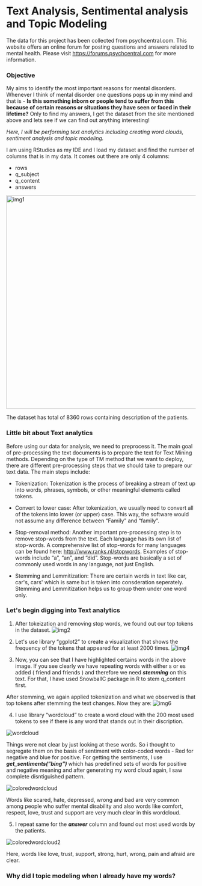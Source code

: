 # Text Analysis, Sentimental analysis and Topic Modeling
The data for this project has been collected from psychcentral.com. This website offers an online forum for posting questions and answers related to mental health. Please visit https://forums.psychcentral.com for more information. 

### Objective

My aims to identify the most important reasons for mental disorders. Whenever I think of mental disorder one questions pops up in my mind and that is - **Is this something inborn or people tend to suffer from this because of certain reasons or situations they have seen or faced in their lifetime?** Only to find my answers, I get the dataset from the site mentioned above and lets see if we can find out anything interesting!

*Here, I will be performing text analytics including creating word clouds, sentiment analysis and topic modeling.*

I am using RStudios as my IDE and I load my dataset and find the number of columns that is in my data. It comes out there are only 4 columns:
- rows
- q_subject
- q_content
- answers

<img width="568" alt="img1" src="https://user-images.githubusercontent.com/13045656/77357261-3a226300-6d1e-11ea-8635-9cd5d5657e5c.PNG">

The dataset has total of 8360 rows containing description of the patients. 

### Little bit about Text analytics

Before using our data for analysis, we need to preprocess it. The main goal of pre-processing the text documents is to prepare the text for Text Mining methods. Depending on the type of TM method that we want to deploy, there are different pre-processing steps that we should take to prepare our text data. The main steps include:

- Tokenization: Tokenization is the process of breaking a stream of text up into words, phrases, symbols, or other meaningful elements called tokens.

- Convert to lower case: After tokenization, we usually need to convert all of the tokens into lower (or upper) case. This way, the software would not assume any difference between “Family” and “family”.

- Stop-removal method: Another important pre-processing step is to remove stop-words from the text. Each language has its own list of stop-words. A comprehensive list of stop-words for many languages can be found here: http://www.ranks.nl/stopwords. Examples of stop-words include “a”, “an”, and “did”. Stop-words are basically a set of commonly used words in any language, not just English.

- Stemming and Lemmitization: There are certain words in text like car, car's, cars' which is same but is taken into consderation seperately. Stemming and Lemmitization helps us to group them under one word only.

### Let's begin digging into Text analytics

1. After tokeization and removing stop words, we found out our top tokens in the dataset.
![img2](https://user-images.githubusercontent.com/13045656/77357949-5ffc3780-6d1f-11ea-8587-ce0bccaaf2bf.png)

2. Let's use library “ggplot2” to create a visualization that shows the frequency of the tokens that appeared for at least 2000 times. 
![img4](https://user-images.githubusercontent.com/13045656/77358422-368fdb80-6d20-11ea-9eed-5d6f78188677.png)

3. Now, you can see that I have highlighted certains words in the above image. If you see clearly we have repeating words with either s or es added ( friend and friends ) and therefore we need ***stemming*** on this text. For that, I have used SnowballC package in R to stem q_content first.

After stemming, we again applied tokenization and what we observed is that top tokens after stemming the text changes. Now they are:
![img6](https://user-images.githubusercontent.com/13045656/77364680-2a5d4b80-6d2b-11ea-8817-c89718cce0e1.png)

4. I use library “wordcloud” to create a word cloud with the 200 most used tokens to see if there is any word that stands out in their discription.

![wordcloud](https://user-images.githubusercontent.com/13045656/77364821-65f81580-6d2b-11ea-853f-fbb0df14729e.png)

Things were not clear by just looking at these words. So i thought to segregate them on the basis of sentiment with color-coded words - Red for negative and blue for positive. For getting the sentiments, I use ***get_sentiments("bing")*** which has predefined sets of words for positive and negative meaning and after generating my word cloud again, I saw complete disntiguished pattern.

![coloredwordcloud](https://user-images.githubusercontent.com/13045656/77365094-e159c700-6d2b-11ea-9367-767317aa93af.png)

Words like scared, hate, depressed, wrong and bad are very common among people who suffer mental disability and also words like comfort, respect, love, trust and support are very much clear in this wordcloud.

5. I repeat same for the ***answer*** column and found out most used words by the patients.

![coloredwordcloud2](https://user-images.githubusercontent.com/13045656/77365295-401f4080-6d2c-11ea-9954-43ba8c298b4a.png)

Here, words like love, trust, support, strong, hurt, wrong, pain and afraid are clear.


### Why did I topic modeling when I already have my words?




































       

